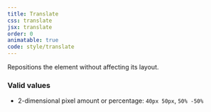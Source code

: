 ```yaml
---
title: Translate
css: translate
jsx: translate
order: 0
animatable: true
code: style/translate
---
```


Repositions the element without affecting its layout.

### Valid values

- 2-dimensional pixel amount or percentage: `40px 50px`, `50% -50%`

